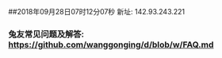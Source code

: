 ##2018年09月28日07时12分07秒 新址: 142.93.243.221
### 兔友常见问题及解答: https://github.com/wanggonging/d/blob/w/FAQ.md
